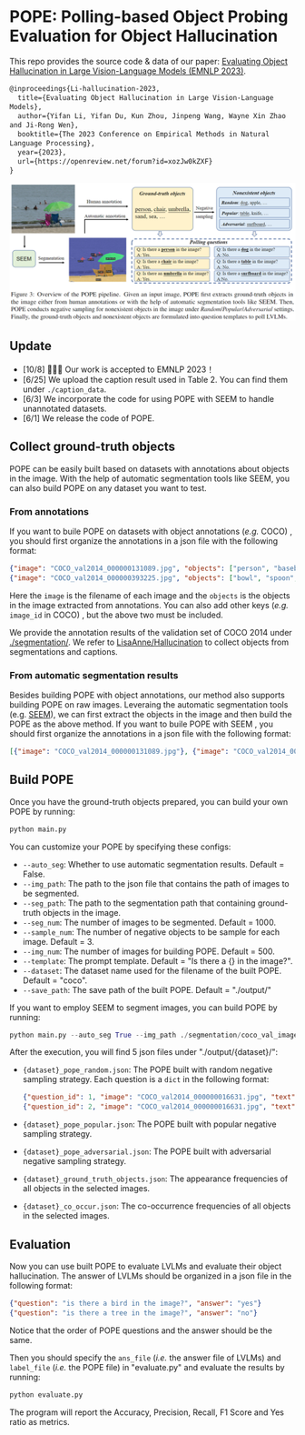 # POPE: Polling-based Object Probing Evaluation for Object Hallucination

This repo provides the source code & data of our paper: [Evaluating Object Hallucination in Large Vision-Language Models (EMNLP 2023)](https://arxiv.org/abs/2305.10355).

```
@inproceedings{Li-hallucination-2023,
  title={Evaluating Object Hallucination in Large Vision-Language Models},
  author={Yifan Li, Yifan Du, Kun Zhou, Jinpeng Wang, Wayne Xin Zhao and Ji-Rong Wen},
  booktitle={The 2023 Conference on Empirical Methods in Natural Language Processing},
  year={2023},
  url={https://openreview.net/forum?id=xozJw0kZXF}
}
```

<img src="./assets/POPE.png" alt="image-20230517233229650" style="zoom:80%;" />

## Update
- [10/8] 🎉🎉🎉 Our work is accepted to EMNLP 2023！
- [6/25] We upload the caption result used in Table 2. You can find them under `./caption_data`.
- [6/3] We incorporate the code for using POPE with SEEM to handle unannotated datasets.
- [6/1] We release the code of POPE.

## Collect ground-truth objects

POPE can be easily built based on datasets with annotations about objects in the image. With the help of automatic segmentation tools like SEEM, you can also build POPE on any dataset you want to test.

### From annotations

If you want to buile POPE on datasets with object annotations (*e.g.* COCO) , you should first organize the annotations in a json file with the following format:

```json
{"image": "COCO_val2014_000000131089.jpg", "objects": ["person", "baseball bat"]}
{"image": "COCO_val2014_000000393225.jpg", "objects": ["bowl", "spoon", "carrot"]}
```

Here the `image` is the filename of each image and the `objects` is the objects in the image extracted from annotations. You can also add other keys (*e.g.* `image_id` in COCO) , but the above two must be included.

We provide the annotation results of the validation set of COCO 2014 under [./segmentation/](./segmentation/coco_ground_truth_segmentation.json). We refer to [LisaAnne/Hallucination](https://github.com/LisaAnne/Hallucination) to collect objects from segmentations and captions.

### From automatic segmentation results

Besides building POPE with object annotations, our method also supports building POPE on raw images. Leveraing the automatic segmentation tools (e.g. [SEEM](https://github.com/UX-Decoder/Segment-Everything-Everywhere-All-At-Once)), we can first extract the objects in the image and then build the POPE as the above method. If you want to buile POPE with SEEM , you should first organize the annotations in a json file with the following format:

```json
[{"image": "COCO_val2014_000000131089.jpg"}, {"image": "COCO_val2014_000000393225.jpg"}]
```

## Build POPE

Once you have the ground-truth objects prepared, you can build your own POPE by running:

```python
python main.py
```

You can customize your POPE by specifying these configs:

- `--auto_seg`: Whether to use automatic segmentation results. Default = False.
- `--img_path`: The path to the json file that contains the path of images to be segmented.
- `--seg_path`: The path to the segmentation path that containing ground-truth objects in the image.
- `--seg_num`: The number of images to be segmented. Default = 1000.
- `--sample_num`: The number of  negative objects to be sample for each image. Default = 3.
- `--img_num`: The number of images for building POPE. Default = 500.
- `--template`: The prompt template. Default = "Is there a {} in the image?".
- `--dataset`: The dataset name used for the filename of the built POPE. Default = "coco".
- `--save_path`: The save path of the built POPE. Default = "./output/"

If you want to employ SEEM to segment images, you can build POPE by running:

```python
python main.py --auto_seg True --img_path ./segmentation/coco_val_images.json --seg_num 1000
```

After the execution, you will find 5 json files under "./output/{dataset}/":

- `{dataset}_pope_random.json`: The POPE built with random negative sampling strategy. Each question is a `dict` in the following format:

  ```json
  {"question_id": 1, "image": "COCO_val2014_000000016631.jpg", "text": "Is there a person in the image?", "label": "yes"}
  {"question_id": 2, "image": "COCO_val2014_000000016631.jpg", "text": "Is there a refrigerator in the image?", "label": "no"}
  ```

- `{dataset}_pope_popular.json`: The POPE built with popular negative sampling strategy.

- `{dataset}_pope_adversarial.json`: The POPE built with adversarial negative sampling strategy.

- `{dataset}_ground_truth_objects.json`: The appearance frequencies of all objects in the selected images.

- `{dataset}_co_occur.json`: The co-occurrence frequencies of all objects in the selected images.


## Evaluation

Now you can use built POPE to evaluate LVLMs and evaluate their object hallucination. The answer of LVLMs should be organized in a json file in the following format:

```json
{"question": "is there a bird in the image?", "answer": "yes"}
{"question": "is there a tree in the image?", "answer": "no"}
```

Notice that the order of POPE questions and the answer should be the same.

Then you should specify the `ans_file` (*i.e.* the answer file of LVLMs) and `label_file` (*i.e.* the POPE file) in "evaluate.py" and evaluate the results by running:

```python
python evaluate.py
```

The program will report the Accuracy, Precision, Recall, F1 Score and Yes ratio as metrics.
